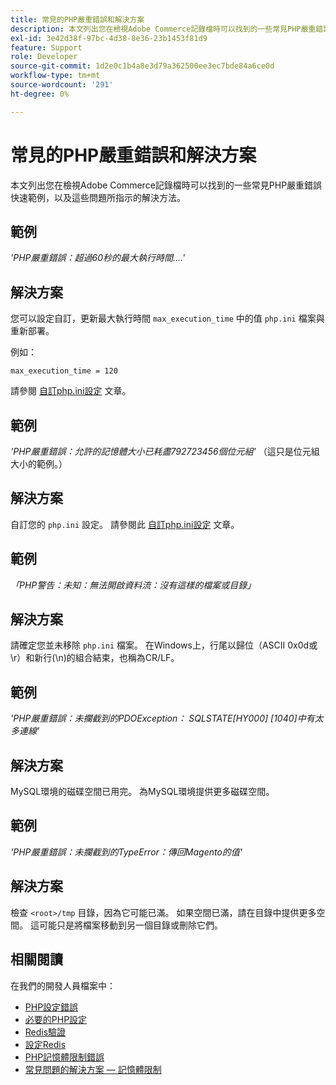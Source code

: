 ```yaml
---
title: 常見的PHP嚴重錯誤和解決方案
description: 本文列出您在檢視Adobe Commerce記錄檔時可以找到的一些常見PHP嚴重錯誤快速範例，以及這些問題所指示的解決方法。
exl-id: 3e42d38f-97bc-4d38-8e36-23b1453f81d9
feature: Support
role: Developer
source-git-commit: 1d2e0c1b4a8e3d79a362500ee3ec7bde84a6ce0d
workflow-type: tm+mt
source-wordcount: '291'
ht-degree: 0%

---
```


# 常見的PHP嚴重錯誤和解決方案

本文列出您在檢視Adobe Commerce記錄檔時可以找到的一些常見PHP嚴重錯誤快速範例，以及這些問題所指示的解決方法。

## 範例

*&#39;PHP嚴重錯誤：超過60秒的最大執行時間....&#39;*

## 解決方案

您可以設定自訂，更新最大執行時間 `max_execution_time` 中的值 `php.ini` 檔案與重新部署。

例如：

`max_execution_time = 120`

請參閱 [自訂php.ini設定](https://devdocs.magento.com/cloud/project/magento-app-php-ini.html) 文章。

## 範例

*&#39;PHP嚴重錯誤：允許的記憶體大小已耗盡792723456個位元組&#39;* （這只是位元組大小的範例。）

## 解決方案

自訂您的 `php.ini` 設定。 請參閱此 [自訂php.ini設定](https://devdocs.magento.com/cloud/project/magento-app-php-ini.html) 文章。

## 範例

*「PHP警告：未知：無法開啟資料流：沒有這樣的檔案或目錄」*

## 解決方案

請確定您並未移除 `php.ini` 檔案。 在Windows上，行尾以歸位（ASCII 0x0d或\r）和新行(\n)的組合結束，也稱為CR/LF。

## 範例

*&#39;PHP嚴重錯誤：未攔截到的PDOException： SQLSTATE\[HY000\] \[1040\]中有太多連線&#39;*

## 解決方案

MySQL環境的磁碟空間已用完。 為MySQL環境提供更多磁碟空間。

## 範例

*&#39;PHP嚴重錯誤：未攔截到的TypeError：傳回Magento的值&#39;*

## 解決方案

檢查 `<root>/tmp` 目錄，因為它可能已滿。 如果空間已滿，請在目錄中提供更多空間。 這可能只是將檔案移動到另一個目錄或刪除它們。

## 相關閱讀

在我們的開發人員檔案中：

* [PHP設定錯誤](https://devdocs.magento.com/guides/v2.3/install-gde/trouble/php/tshoot_php-set.html)
* [必要的PHP設定](https://devdocs.magento.com/guides/v2.3/install-gde/prereq/php-settings.html)
* [Redis驗證](https://devdocs.magento.com/guides/v2.3/config-guide/redis/redis-session.html#redis-verify)
* [設定Redis](https://devdocs.magento.com/guides/v2.3/config-guide/redis/config-redis.html)
* [PHP記憶體限制錯誤](https://devdocs.magento.com/guides/v2.3/install-gde/trouble/php/tshoot_php-set.html#trouble-php-memory)
* [常見問題的解決方案 — 記憶體限制](https://devdocs.magento.com/guides/v2.3/test/unit/unit_test_execution_cli.html#solutions-to-common-problems)
